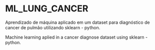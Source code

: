 # ML_LUNG_CANCER
Aprendizado de máquina aplicado em um dataset para diagnóstico de cancer de pulmão utilizando sklearn - python.

Machine learning aplied in a cancer diagnose dataset using sklearn - python.
